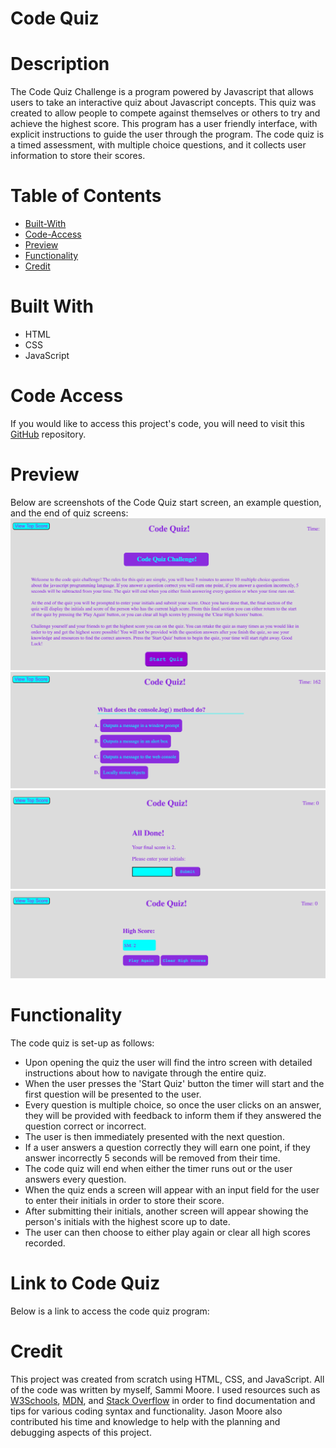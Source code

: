 # Code Quiz

# Description

The Code Quiz Challenge is a program powered by Javascript that allows users to take an interactive quiz about Javascript concepts. This quiz was created to allow people to compete against themselves or others to try and achieve the highest score. This program has a user friendly interface, with explicit instructions to guide the user through the program. The code quiz is a timed assessment, with multiple choice questions, and it collects user information to store their scores. 

# Table of Contents

- [Built-With](#built-with)
- [Code-Access](#code-access)
- [Preview](#preview)
- [Functionality](#functionality)
- [Credit](#credit)

# Built With
- HTML
- CSS
- JavaScript

# Code Access
If you would like to access this project's code, you will need to visit this [GitHub](https://github.com/sm3131/code-quiz) repository.

# Preview
Below are screenshots of the Code Quiz start screen, an example question, and the end of quiz screens:
![Code Quiz Start](./assets/images/quiz-start.png)
![Code Quiz Question](./assets/images/quiz-question.png)
![Code Quiz Finish](./assets/images/quiz-finish.png)
![Code Quiz HighScore](./assets/images/quiz-highscore.png)

# Functionality

The code quiz is set-up as follows:
- Upon opening the quiz the user will find the intro screen with detailed instructions about how to navigate through the entire quiz.
- When the user presses the 'Start Quiz' button the timer will start and the first question will be presented to the user.
- Every question is multiple choice, so once the user clicks on an answer, they will be provided with feedback to inform them if they answered the question correct or incorrect.
- The user is then immediately presented with the next question.
- If a user answers a question correctly they will earn one point, if they answer incorrectly 5 seconds will be removed from their time.
- The code quiz will end when either the timer runs out or the user answers every question.
- When the quiz ends a screen will appear with an input field for the user to enter their initials in order to store their score.
- After submitting their initials, another screen will appear showing the person's initials with the highest score up to date.
- The user can then choose to either play again or clear all high scores recorded.

# Link to Code Quiz

Below is a link to access the code quiz program:


# Credit

This project was created from scratch using HTML, CSS, and JavaScript. All of the code was written by myself, Sammi Moore. I used resources such as [W3Schools](https://www.w3schools.com/), [MDN](https://developer.mozilla.org/en-US/), and [Stack Overflow](https://stackoverflow.com/) in order to find documentation and tips for various coding syntax and functionality. Jason Moore also contributed his time and knowledge to help with the planning and debugging aspects of this project. 